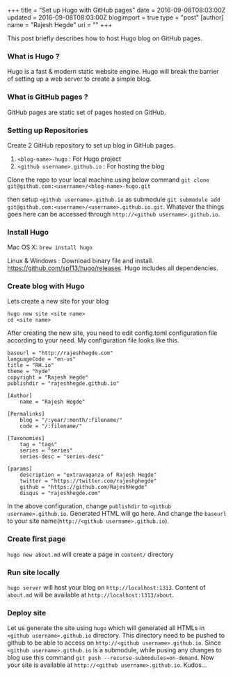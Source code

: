 +++
title = "Set up Hugo with GitHub pages"
date = 2016-09-08T08:03:00Z
updated = 2016-09-08T08:03:00Z
blogimport = true 
type = "post"
[author]
	name = "Rajesh Hegde"
	uri = ""
+++

This post briefly describes how to host Hugo blog on GitHub pages.

### What is Hugo ?
Hugo is a fast &amp; modern static website engine. Hugo will break the barrier of setting up a web server to create a simple blog.

### What is GitHub pages ?
GitHub pages are static set of pages hosted on GitHub.

### Setting up Repositories
Create 2 GitHub repository to set up blog in GitHub pages.

1. `<blog-name>-hugo` : For Hugo project
2. `<github username>.github.io` : For hosting the blog

Clone the repo to your local machine using below command
`git clone git@github.com:<username>/<blog-name>-hugo.git`

then setup `<github username>.github.io` as submodule
`git submodule add git@github.com:<username>/<username>.github.io.git`. Whatever the things goes here can be accessed through `http://<github username>.github.io`.


### Install Hugo
Mac OS X: `brew install hugo`

Linux &amp; Windows : Download binary file and install. https://github.com/spf13/hugo/releases. Hugo includes all dependencies.

### Create blog with Hugo
Lets create a new site for your blog
```
hugo new site <site name>
cd <site name>
```

After creating the new site, you need to edit config.toml configuration file according to your need. My configuration file looks like this.
```
baseurl = "http://rajeshhegde.com"
languageCode = "en-us"
title = "RH.io"
theme = "hyde"
copyright = "Rajesh Hegde"
publishdir = "rajeshhegde.github.io"

[Author]
	name = "Rajesh Hegde"

[Permalinks]
	blog = "/:year/:month/:filename/"
	code = "/:filename/"

[Taxonomies]
	tag = "tags"
	series = "series"
	series-desc = "series-desc"

[params]
	description = "extravaganza of Rajesh Hegde"
	twitter = "https://twitter.com/rajeshphegde"
	github = "https://github.com/RajeshHegde"
	disqus = "rajeshhegde.com"
```
In the above configuration, change `publishdir` to `<github username>.github.io`. Generated HTML will go here. And change the `baseurl` to your site name(`http://<github username>.github.io`).

### Create first page
`hugo new about.md` will create a page in `content/` directory

### Run site locally
`hugo server` will host your blog on `http://localhost:1313`. Content of `about.md` will be available at `http://localhost:1313/about`.

### Deploy site
Let us generate the site using `hugo` which will generated all HTMLs in `<github username>.github.io` directory. This directory need to be pushed to github to be able to access on `http://<github username>.github.io`. 
Since `<github username>.github.io` is a submodule, while pusing any changes to blog use this command `git push --recurse-submodules=on-demand`. Now your site is available at `http://<github username>.github.io`. Kudos...